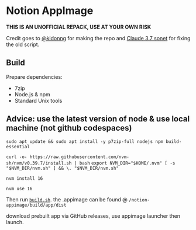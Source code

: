 # Notion AppImage

**THIS IS AN UNOFFICIAL REPACK, USE AT YOUR OWN RISK**

Credit goes to [@kidonng](https://github.com/kidonng/notion-appimage) for making the repo and [Claude 3.7 sonet](https://claude.ai) for fixing the old script.

## Build

Prepare dependencies:

- 7zip
- Node.js & npm
- Standard Unix tools

## Advice: use the latest version of node & use local machine (not github codespaces)

`sudo apt update && sudo apt install -y p7zip-full nodejs npm build-essential`

`curl -o- https://raw.githubusercontent.com/nvm-sh/nvm/v0.39.7/install.sh | bash`
`export NVM_DIR="$HOME/.nvm"
[ -s "$NVM_DIR/nvm.sh" ] && \. "$NVM_DIR/nvm.sh"`

`nvm install 16`

`nvm use 16`

Then run [`build.sh`](build.sh). the .appimage can be found @ `/notion-appimage/build/app/dist`

download prebuilt app via GitHub releases, use appimage launcher then launch.
